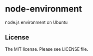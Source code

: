 # node-environment

node.js environment on Ubuntu

## License

The MIT license. Please see LICENSE file.
